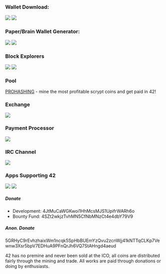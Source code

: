 ### Wallet Download:
<a href="https://github.com/42-coin/42/releases" target="_blank"><i class="svg-icon github"></i></a>    <a href="https://tr.im/42mega" target="_blank"><img src="http://i.imgur.com/D3TrEXa.png"></a>    <a href="https://tr.im/42dropbox" target="_blank"><img src="http://i.imgur.com/H0u96ap.png"></a>

### Paper/Brain Wallet Generator:
<a href="https://42-address.github.io" target="_blank"><img src="http://i.imgur.com/AU1BZTo.png"></a>    <a href="https://walletgenerator.net/?culture=en&currency=42coin#" target="_blank"><img src="http://i.imgur.com/9UwmlsR.png"></a>


### Block Explorers
<a href="https://chainz.cryptoid.info/42/" target="_blank"><img src="http://i.imgur.com/VVJVbXK.png"></a>    <a href="https://prohashing.com/explorer/42" target="_blank"><img src="http://i.imgur.com/TnwfdNu.png"></a>


### Pool
<a href="https://prohashing.com" target="_blank">PROHASHING</a> - mine the most profitable scrypt coins and get paid in 42!


### Exchange
<a href="https://www.cryptopia.co.nz/Exchange?market=42_BTC" target="_blank"><img src="http://i.imgur.com/Q2iDPsQ.png"></a>


### Payment Processor
<a href="https://cointopay.com/" target="_blank"><img src="http://i.imgur.com/xBheu1m.png"></a>


### IRC Channel
<a href="https://kiwiirc.com/client/chat.freenode.net/?nick=username&theme=cli##42coin" target="_blank"><img src="http://i.imgur.com/o1s1Tbv.png"></a>


### Apps Supporting 42
<a href="https://play.google.com/store/apps/details?id=com.mobnetic.coinguardian" target="_blank"><img src="http://i.imgur.com/qzKM8Vo.png"></a>    <a href="https://play.google.com/store/apps/details?id=bitcoin.buzz.feeds" target="_blank"><img src="http://i.imgur.com/oOp3Tqo.png"></a>


##### Donate
- Development: 4JtMuCaWGKwoi1HhMcsMJS1UpifrWARh6o
- Bounty Fund: 4SZt2wkjzTvhMN5CfNbMNzCt4e4dbY79V9

##### Anon. Donate
5GRHyC9rEvhzhaixWm1ncqk5SpHbBUEmYzQvu2zcnWjj41kNTTqCLKp7Vewnw3Xsr5bpV7EDHuA9PFnQrJh6VQ7StAHngd4aeud



42 has no premine and never been sold at the ICO, all coins are distributed fairly through the mining and trade. All works are paid through donations or doing by enthusiasts.
